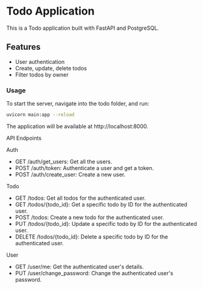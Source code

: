# Todo Application

This is a Todo application built with FastAPI and PostgreSQL.

## Features

- User authentication
- Create, update, delete todos
- Filter todos by owner

### Usage

To start the server, navigate into the todo folder, and run:

```bash
uvicorn main:app --reload
```

The application will be available at http://localhost:8000.

API Endpoints

Auth

- GET /auth/get_users: Get all the users.
- POST /auth/token: Authenticate a user and get a token.
- POST /auth/create_user: Create a new user.

Todo

- GET /todos: Get all todos for the authenticated user.
- GET /todos/{todo_id}: Get a specific todo by ID for the authenticated user.
- POST /todos: Create a new todo for the authenticated user.
- PUT /todos/{todo_id}: Update a specific todo by ID for the authenticated user.
- DELETE /todos/{todo_id}: Delete a specific todo by ID for the authenticated user.

User

- GET /user/me: Get the authenticated user's details.
- PUT /user/change_password: Change the authenticated user's password.
